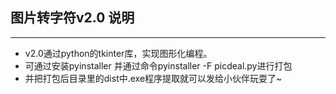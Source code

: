 ## 图片转字符v2.0    说明

---

+ v2.0通过python的tkinter库，实现图形化编程。
+ 可通过安装pyinstaller 并通过命令pyinstaller -F picdeal.py进行打包
+ 并把打包后目录里的dist中.exe程序提取就可以发给小伙伴玩耍了~